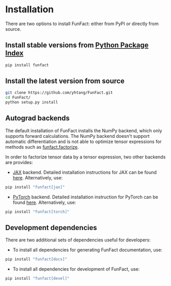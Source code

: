 # Installation

There are two options to install FunFact: either from PyPI or directly from source.

## Install stable versions from [Python Package Index](https://pypi.org/project/funfact/)

```bash
pip install funfact
```

## Install the latest version from source

```bash
git clone https://github.com/yhtang/FunFact.git
cd FunFact/
python setup.py install
```

## Autograd backends

The default installation of FunFact installs the NumPy backend, which only
supports forward calculations. The NumPy backend doesn't support automatic differentiation
and is not able to optimize tensor expressions for methods such as [funfact.factorize](funfact.factorize).

In order to factorize tensor data by a tensor expression, two other backends are provides:

  * [JAX](https://jax.readthedocs.io/en/latest/) backend. Detailed 
  installation instructions for JAX can be found [here](https://github.com/google/jax#installation). Alternatively, use:
  ```bash
  pip install "funfact[jax]"
  ```

  * [PyTorch](https://pytorch.org) backend. Detailed installation instruction
  for PyTorch can be found [here](https://pytorch.org/get-started/locally/).
  Alternatively, use:
  ```bash
  pip install "funfact[torch]"
  ``` 

## Development dependencies

There are two additional sets of dependencies useful for developers:

 * To install all dependencies for generating FunFact documentation, use:
  ```bash
  pip install "funfact[docs]"
  ``` 

 * To install all dependencies for development of FunFact, use:
  ```bash
  pip install "funfact[devel]"
  ``` 
